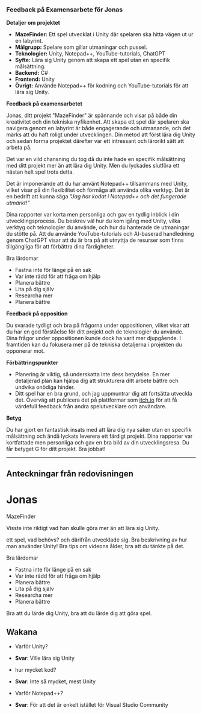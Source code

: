 ### Feedback på Examensarbete för Jonas

**Detaljer om projektet**
- **MazeFinder:** Ett spel utvecklat i Unity där spelaren ska hitta vägen ut ur en labyrint.
- **Målgrupp:** Spelare som gillar utmaningar och pussel.
- **Teknologier:** Unity, Notepad++, YouTube-tutorials, ChatGPT 
- **Syfte:** Lära sig Unity genom att skapa ett spel utan en specifik målsättning. 
- **Backend:** C#
- **Frontend:** Unity
- **Övrigt:** Använde Notepad++ för kodning och YouTube-tutorials för att lära sig Unity.

**Feedback på examensarbetet**

Jonas, ditt projekt "MazeFinder" är  spännande och visar på både din kreativitet och din tekniska nyfikenhet. Att skapa ett spel där spelaren ska navigera genom en labyrint är både engagerande och utmanande, och det märks att du haft roligt under utvecklingen. Din metod att först lära dig Unity och sedan forma projektet därefter var ett intressant och lärorikt sätt att arbeta på.

Det var en vild chansning du tog då du inte hade en specifik målsättning med ditt projekt mer än att lära dig Unity. Men du lyckades slutföra ett nästan helt spel trots detta.

Det är imponerande att du har använt Notepad++ tillsammans med Unity, vilket visar på din flexibilitet och förmåga att använda olika verktyg. Det är en bedrift att kunna säga *"Jag har kodat i Notepad++ och det fungerade utmärkt!"*

Dina rapporter var korta men personliga och gav en tydlig inblick i din utvecklingsprocess. Du beskrev väl hur du kom igång med Unity, vilka verktyg och teknologier du använde, och hur du hanterade de utmaningar du stötte på. Att du använde YouTube-tutorials och AI-baserad handledning genom ChatGPT visar att du är bra på att utnyttja de resurser som finns tillgängliga för att förbättra dina färdigheter.

Bra lärdomar
- Fastna inte för länge på en sak
- Var inte rädd för att fråga om hjälp
- Planera bättre
- Lita på dig själv
- Researcha mer
- Planera bättre

**Feedback på opposition**

Du svarade tydligt och bra på frågorna under oppositionen, vilket visar att du har en god förståelse för ditt projekt och de teknologier du använde. Dina frågor under oppositionen kunde dock ha varit mer djupgående. I framtiden kan du fokusera mer på de tekniska detaljerna i projekten du opponerar mot.

**Förbättringspunkter**

- Planering är viktig, så underskatta inte dess betydelse. En mer detaljerad plan kan hjälpa dig att strukturera ditt arbete bättre och undvika onödiga hinder.
- Ditt spel har en bra grund, och jag uppmuntrar dig att fortsätta utveckla det. Överväg att publicera det på plattformar som [itch.io](https://itch.io/) för att få värdefull feedback från andra spelutvecklare och användare.

**Betyg**

Du har gjort en fantastisk insats med att lära dig nya saker utan en specifik målsättning och ändå lyckats leverera ett färdigt projekt. Dina rapporter var kortfattade men personliga och gav en bra bild av din utvecklingsresa. Du får betyget G för ditt projekt. Bra jobbat!


---


## Anteckningar från redovisningen

# Jonas

MazeFinder

Visste inte riktigt vad han skulle göra mer än att lära sig Unity.

ett spel, vad behövs? och därifrån utvecklade sig.
Bra beskrivning av hur man använder Unity!
Bra tips om videons ålder, bra att du tänkte på det.

Bra lärdomar
- Fastna inte för länge på en sak
- Var inte rädd för att fråga om hjälp
- Planera bättre
- Lita på dig själv
- Researcha mer
- Planera bättre

Bra att du lärde dig Unity, bra att du lärde dig att göra spel.

## Wakana

- Varför Unity?
- **Svar**: Ville lära sig Unity

- hur mycket kod?
- **Svar**: Inte så mycket, mest Unity

- Varför Notepad++?
- **Svar**: För att det är enkelt istället för Visual Studio Community

